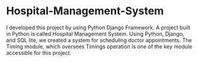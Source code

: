 # Hospital-Management-System
I developed this project by using Python Django Framework. 
A project built in Python is called Hospital Management System. Using Python, Django, and SQL lite, we created a system for scheduling doctor appointments. The Timing module, which oversees Timings operation is one of the key module accessible for this project.

